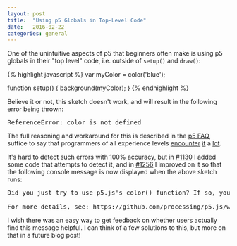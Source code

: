 ```yaml
---
layout: post
title:  "Using p5 Globals in Top-Level Code"
date:   2016-02-22
categories: general
---
```

One of the unintuitive aspects of p5 that beginners often make is using
p5 globals in their "top level" code, i.e. outside of `setup()` and `draw()`:

{% highlight javascript %}
var myColor = color('blue');

function setup() {
  background(myColor);
}
{% endhighlight %}

Believe it or not, this sketch doesn't work, and will result in the
following error being thrown:

<pre>
ReferenceError: color is not defined
</pre>

The full reasoning and workaround for this is described in the [p5 FAQ][],
suffice to say that programmers of all experience levels [encounter](https://github.com/processing/p5.js/issues/903) [it](https://github.com/processing/p5.js/issues/1237) a [lot](https://forum.processing.org/two/discussion/12985/color-is-not-defined).

It's hard to detect such errors with 100% accuracy, but in [#1130](https://github.com/processing/p5.js/pull/1130) I added some code that attempts to detect it, and in [#1256](https://github.com/processing/p5.js/pull/1256) I improved on it so that the following console message is now displayed when the above sketch runs:

<pre>
Did you just try to use p5.js's color() function? If so, you may want to move it into your sketch's setup() function.

For more details, see: https://github.com/processing/p5.js/wiki/Frequently-Asked-Questions#why-cant-i-assign-variables-using-p5-functions-and-variables-before-setup
</pre>

I wish there was an easy way to get feedback on whether users actually find this message helpful. I can think of a few solutions to this, but more on that in a future blog post!

[p5 FAQ]: https://github.com/processing/p5.js/wiki/Frequently-Asked-Questions#why-cant-i-assign-variables-using-p5-functions-and-variables-before-setup
